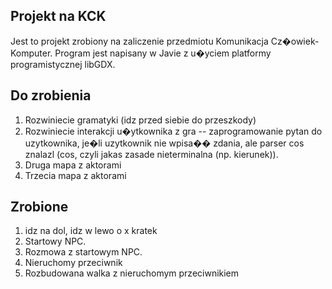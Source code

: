 Projekt na KCK
-------------

Jest to projekt zrobiony na zaliczenie przedmiotu Komunikacja Cz�owiek-Komputer. Program jest napisany w Javie z u�yciem platformy programistycznej libGDX.



Do zrobienia
-------------
1. Rozwiniecie gramatyki (idz przed siebie do przeszkody)
2. Rozwiniecie interakcji u�ytkownika z gra -- zaprogramowanie pytan do uzytkownika, je�li uzytkownik nie wpisa�� zdania, ale parser cos znalazl (cos, czyli jakas zasade nieterminalna (np. kierunek)).
3. Druga mapa z aktorami
4. Trzecia mapa z aktorami


Zrobione
-------------
1. idz na dol, idz w lewo o x kratek
2. Startowy NPC.
3. Rozmowa z startowym NPC.
4. Nieruchomy przeciwnik
5. Rozbudowana walka z nieruchomym przeciwnikiem

